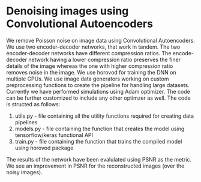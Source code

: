 # Denoising images using Convolutional Autoencoders
  We remove Poisson noise on image data using Convolutional Autoencoders. We use two encoder-decoder networks, that work in tandem.
  The two encoder-decoder networks have different compression ratios. The encode-decoder network having a lower compression ratio preserves
  the finer details of the image whereas the one with higher compression ratio removes noise in the image. 
  We use horovod for training the DNN on multiple GPUs. We use image data generators working on custom preprocessing functions to create 
  the pipeline for handling large datasets. Currently we have performed simulations using Adam optimizer. The code can be further customized
  to include any other optimzer as well. 
  The code is structed as follows:
  1. utils.py - file containing all the utility functions required for creating data pipelines
  2. models.py - file containing the function that creates the model using tensorflow/keras functional API
  3. train.py - file containing the function that trains the compiled model using horovod package
  
  The results of the network have been evalulated using PSNR as the metric. We see an improvement in PSNR for the reconstructed images (over the noisy images).
